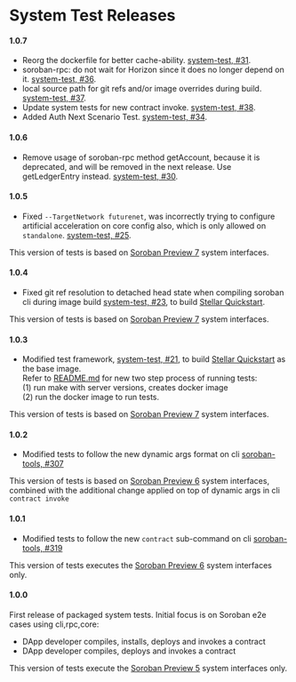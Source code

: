 # System Test Releases



#### 1.0.7

* Reorg the dockerfile for better cache-ability. [system-test, #31](https://github.com/stellar/system-test/pull/31).
* soroban-rpc: do not wait for Horizon since it does no longer depend on it. [system-test, #36](https://github.com/stellar/system-test/pull/36).
* local source path for git refs and/or image overrides during build. [system-test, #37](https://github.com/stellar/system-test/pull/37).
* Update system tests for new contract invoke. [system-test, #38](https://github.com/stellar/system-test/pull/38).
* Added Auth Next Scenario Test. [system-test, #34](https://github.com/stellar/system-test/pull/34).


#### 1.0.6

* Remove usage of soroban-rpc method getAccount, because it is deprecated, and will be removed in the next release. Use getLedgerEntry instead. [system-test, #30](https://github.com/stellar/system-test/pull/30).


#### 1.0.5

* Fixed `--TargetNetwork futurenet`, was incorrectly trying to configure artificial acceleration on core config also, which is only allowed on `standalone`. [system-test, #25](https://github.com/stellar/system-test/pull/25).  

This version of tests is based on [Soroban Preview 7](https://soroban.stellar.org/docs/releases) system interfaces. 

#### 1.0.4

* Fixed git ref resolution to detached head state when compiling soroban cli during image build [system-test, #23](https://github.com/stellar/system-test/pull/23), to build [Stellar Quickstart](https://github.com/stellar/quickstart).  

This version of tests is based on [Soroban Preview 7](https://soroban.stellar.org/docs/releases) system interfaces. 

#### 1.0.3

* Modified test framework, [system-test, #21](https://github.com/stellar/system-test/pull/21), to build [Stellar Quickstart](https://github.com/stellar/quickstart) as the base image.  
Refer to [README.md](https://github.com/stellar/system-test#readme) for new two step process of running tests:  
(1) run make with server versions, creates docker image  
(2) run the docker image to run tests.  


This version of tests is based on [Soroban Preview 7](https://soroban.stellar.org/docs/releases) system interfaces. 

#### 1.0.2

* Modified tests to follow the new dynamic args format on cli [soroban-tools, #307](https://github.com/stellar/soroban-tools/pull/307)

This version of tests is based on [Soroban Preview 6](https://soroban.stellar.org/docs/releases#preview-6-january-9th-2023) system interfaces, combined with the additional change applied on top of dynamic args in cli `contract invoke` 


#### 1.0.1

* Modified tests to follow the new `contract` sub-command on cli [soroban-tools, #319](https://github.com/stellar/soroban-tools/pull/319)

This version of tests executes the [Soroban Preview 6](https://soroban.stellar.org/docs/releases#preview-6-january-9th-2023) system interfaces only.


#### 1.0.0
First release of packaged system tests. Initial focus is on Soroban e2e cases using cli,rpc,core:

* DApp developer compiles, installs, deploys and invokes a contract
* DApp developer compiles, deploys and invokes a contract

This version of tests execute the [Soroban Preview 5](https://soroban.stellar.org/docs/releases#preview-5-december-8th-2022) system interfaces only.

